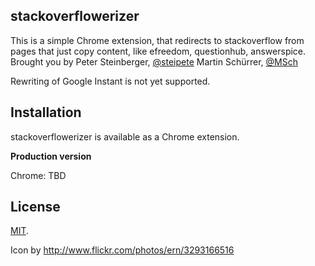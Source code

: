 stackoverflowerizer
-------------------

This is a simple Chrome extension, that redirects to stackoverflow from pages that just copy content, like efreedom, questionhub, answerspice.
Brought you by
Peter Steinberger, [@steipete](http://twitter.com/steipete)
Martin Schürrer, [@MSch](http://twitter.com/MSch)

Rewriting of Google Instant is not yet supported.

Installation
-------------

stackoverflowerizer is available as a Chrome extension.

**Production version**

Chrome: 
TBD

License
-------

[MIT](https://github.com/steipete/stackoverflowerizer/blob/master/LICENSE).

Icon by http://www.flickr.com/photos/ern/3293166516